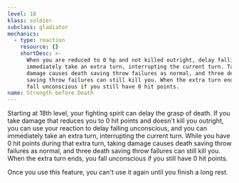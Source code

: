 ```yaml
---
level: 18
klass: soldier
subclass: gladiator
mechanics:
  - type: reaction
    resource: {}
    shortDesc: >-
      When you are reduced to 0 hp and not killed outright, delay falling unconscious and
      immediately take an extra turn, interrupting the current turn. Taking
      damage causes death saving throw failures as normal, and three death
      saving throw failures can still kill you. When the extra turn ends, you
      fall unconscious if you still have 0 hit points.
name: Strength before Death
---
```

Starting at 18th level, your fighting spirit can delay the grasp of death. If you take damage that reduces you
to 0 hit points and doesn't kill you outright, you can use your reaction to delay falling unconscious, and you can
immediately take an extra turn, interrupting the current turn. While you have 0 hit points during that extra turn, taking
damage causes death saving throw failures as normal, and three death saving throw failures can still kill you. When the
extra turn ends, you fall unconscious if you still have 0 hit points.

Once you use this feature, you can't use it again until you finish a long rest.
